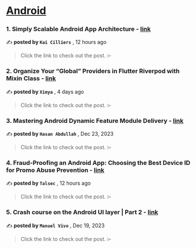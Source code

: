 
<h1><a href=https://medium.com/tag/android/recommended target="_blank" rel="noopener noreferrer">Android</a></h1>
<h3>1. Simply Scalable Android App Architecture - <a href=https://medium.com/@kaijohan428/simply-scalable-android-app-architecture-5bbcd3b6cf86?source=tag_recommended_feed---------0-84----------android----------a756b216_4b41_4018_9c78_9928b0da860b------- target="_blank" rel="noopener noreferrer">link</a></h3>

✍️ **posted by `Kai Cilliers`** <date> , 12 hours ago</date>

<blockquote>Click the link to check out the post. ⌲</blockquote>

<h3>2. Organize Your “Global” Providers in Flutter Riverpod with Mixin Class - <a href=https://medium.com/@ximya/organize-your-global-providers-in-flutter-riverpod-with-mixin-class-562ae2aa3376?source=tag_recommended_feed---------1-107----------android----------a756b216_4b41_4018_9c78_9928b0da860b------- target="_blank" rel="noopener noreferrer">link</a></h3>

✍️ **posted by `Ximya`** <date> , 4 days ago</date>

<blockquote>Click the link to check out the post. ⌲</blockquote>

<h3>3. Mastering Android Dynamic Feature Module Delivery - <a href=https://medium.com/proandroiddev/mastering-android-dynamic-feature-module-delivery-1-3-3cf08afd1e42?source=tag_recommended_feed---------2-85----------android----------a756b216_4b41_4018_9c78_9928b0da860b------- target="_blank" rel="noopener noreferrer">link</a></h3>

✍️ **posted by `Hasan Abdullah`** <date> , Dec 23, 2023</date>

<blockquote>Click the link to check out the post. ⌲</blockquote>

<h3>4. Fraud-Proofing an Android App: Choosing the Best Device ID for Promo Abuse Prevention - <a href=https://medium.com/@talsec/fraud-proofing-an-android-app-choosing-the-best-device-id-for-promo-abuse-prevention-aa4a2459637f?source=tag_recommended_feed---------3-84----------android----------a756b216_4b41_4018_9c78_9928b0da860b------- target="_blank" rel="noopener noreferrer">link</a></h3>

✍️ **posted by `Talsec`** <date> , 12 hours ago</date>

<blockquote>Click the link to check out the post. ⌲</blockquote>

<h3>5. Crash course on the Android UI layer | Part 2 - <a href=https://medium.com/bumble-tech/crash-course-on-the-android-ui-layer-part-2-2335171467e0?source=tag_recommended_feed---------4-107----------android----------a756b216_4b41_4018_9c78_9928b0da860b------- target="_blank" rel="noopener noreferrer">link</a></h3>

✍️ **posted by `Manuel Vivo`** <date> , Dec 19, 2023</date>

<blockquote>Click the link to check out the post. ⌲</blockquote>

